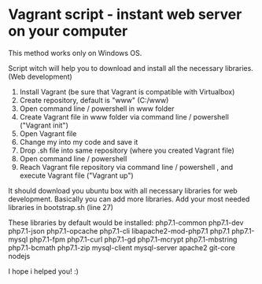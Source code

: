 # Vagrant script - instant web server on your computer
This method works only on Windows OS.

Script witch will help you to download and install all the necessary libraries. (Web development)

1. Install Vagrant (be sure that Vagrant is compatible with Virtualbox)
2. Create repository, default is "www" (C:/www)
3. Open command line / powershell in www folder
2. Create Vagrant file in www folder via command line / powershell ("Vagrant init")
3. Open Vagrant file
3. Change my into my code and save it
4. Drop .sh file into same repository (where you created Vagrant file)
5. Open command line / powershell
6. Reach Vagrant file repository via command line / powershell , and execute Vagrant file ("Vagrant up")

It should download you ubuntu box with all necessary libraries for web development.
Basically you can add more libraries. Add your most needed libraries in bootstrap.sh (line 27)

These libraries by default would be installed:
php7.1-common php7.1-dev php7.1-json php7.1-opcache php7.1-cli
libapache2-mod-php7.1 php7.1 php7.1-mysql php7.1-fpm php7.1-curl 
php7.1-gd php7.1-mcrypt php7.1-mbstring php7.1-bcmath php7.1-zip
mysql-client mysql-server apache2 git-core nodejs

I hope i helped you! :)
